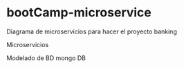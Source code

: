 # bootCamp-microservice
<p>Diagrama de microservicios para hacer el proyecto banking</p>
<p>Microservicios</p>
<p>Modelado de BD mongo DB</p>
